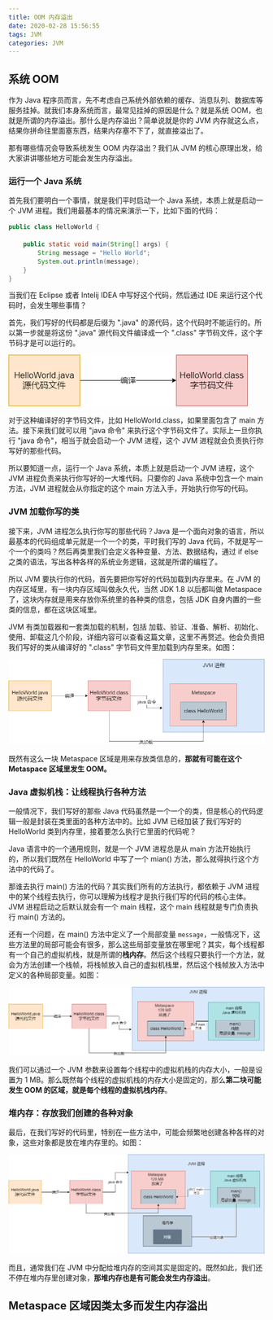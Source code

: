 ```yaml
---
title: OOM 内存溢出
date: 2020-02-28 15:56:55
tags: JVM
categories: JVM
---
```


## 系统 OOM

作为 Java 程序员而言，先不考虑自己系统外部依赖的缓存、消息队列、数据库等服务挂掉。就我们本身系统而言，最常见挂掉的原因是什么？就是系统 OOM，也就是所谓的内存溢出。那什么是内存溢出？简单说就是你的 JVM 内存就这么点，结果你拼命往里面塞东西，结果内存塞不下了，就直接溢出了。



那有哪些情况会导致系统发生 OOM 内存溢出？我们从 JVM 的核心原理出发，给大家讲讲哪些地方可能会发生内存溢出。



### 运行一个 Java 系统

首先我们要明白一个事情，就是我们平时启动一个 Java 系统，本质上就是启动一个 JVM 进程。我们用最基本的情况来演示一下，比如下面的代码：

```java
public class HelloWorld {
	
	public static void main(String[] args) {
		String message = "Hello World";
		System.out.println(message);
	}
}
```



当我们在 Eclipse 或者 Intelij IDEA 中写好这个代码，然后通过 IDE 来运行这个代码时，会发生哪些事情？



首先，我们写好的代码都是后缀为 ".java" 的源代码，这个代码时不能运行的。所以第一步就是将这份 ".java" 源代码文件编译成一个 ".class" 字节码文件，这个字节码才是可以运行的。

![源代码编译](OOM-内存溢出/源代码编译.png)



对于这种编译好的字节码文件，比如 HelloWorld.class，如果里面包含了 main 方法。接下来我们就可以用 "java 命令" 来执行这个字节码文件了。实际上一旦你执行 "java 命令"，相当于就会启动一个 JVM 进程，这个 JVM 进程就会负责执行你写好的那些代码。



所以要知道一点，运行一个 Java 系统，本质上就是启动一个 JVM 进程，这个 JVM 进程负责来执行你写好的一大堆代码。只要你的 Java 系统中包含一个 main 方法，JVM 进程就会从你指定的这个 main 方法入手，开始执行你写的代码。



### JVM 加载你写的类

接下来，JVM 进程怎么执行你写的那些代码？Java 是一个面向对象的语言，所以最基本的代码组成单元就是一个一个的类，平时我们写的 Java 代码，不就是写一个一个的类吗？然后再类里我们会定义各种变量、方法、数据结构，通过 if else 之类的语法，写出各种各样的系统业务逻辑，这就是所谓的编程了。



所以 JVM 要执行你的代码，首先要把你写好的代码加载到内存里来。在 JVM 的内存区域里，有一块内存区域叫做永久代，当然 JDK 1.8 以后都叫做 Metaspace 了，这块内存就是用来存放你系统里的各种类的信息，包括 JDK 自身内置的一些类的信息，都在这块区域里。



JVM 有类加载器和一套类加载的机制，包括 加载、验证、准备、解析、初始化、使用、卸载这几个阶段，详细内容可以查看这篇文章，这里不再赘述。他会负责把我们写好的类从编译好的 ".class" 字节码文件里加载到内存里来。如图：

![类加载](OOM-内存溢出/类加载.png)



既然有这么一块 Metaspace 区域是用来存放类信息的，**那就有可能在这个 Metaspace 区域里发生 OOM。**



### Java 虚拟机栈：让线程执行各种方法

一般情况下，我们写好的那些 Java 代码虽然是一个一个的类，但是核心的代码逻辑一般是封装在类里面的各种方法中的。比如 JVM 已经加装了我们写好的 HelloWorld 类到内存里，接着要怎么执行它里面的代码呢？



Java 语言中的一个通用规则，就是一个 JVM 进程总是从 main 方法开始执行的，所以我们既然在 HelloWorld 中写了一个 mian() 方法，那么就得执行这个方法中的代码了。



那谁去执行 main() 方法的代码？其实我们所有的方法执行，都依赖于 JVM 进程中的某个线程去执行，你可以理解为线程才是执行我们写的代码的核心主体。JVM 进程启动之后默认就会有一个 main 线程，这个 main 线程就是专门负责执行 main() 方法的。



还有一个问题，在 main() 方法中定义了一个局部变量 `message`，一般情况下，这些方法里的局部可能会有很多，那么这些局部变量放在哪里呢？其实，每个线程都有一个自己的虚拟机栈，就是所谓的**栈内存**。然后这个线程只要执行一个方法，就会为方法创建一个栈帧，将栈帧放入自己的虚拟机栈里，然后这个栈帧放入方法中定义的各种局部变量。如图：

![虚拟机栈](OOM-内存溢出/虚拟机栈.png)



我们可以通过一个 JVM 参数来设置每个线程中的虚拟机栈的内存大小，一般是设置为 1 MB。那么既然每个线程的虚拟机栈的内存大小是固定的，那么**第二块可能发生 OOM 的区域，就是每个线程的虚拟机栈内存**。



### 堆内存：存放我们创建的各种对象

最后，在我们写好的代码里，特别在一些方法中，可能会频繁地创建各种各样的对象，这些对象都是放在堆内存里的。如图：

![堆内存](OOM-内存溢出/堆内存.png)



而且，通常我们在 JVM 中分配给堆内存的空间其实是固定的。既然如此，我们还不停在堆内存里创建对象，**那堆内存也是有可能会发生内存溢出**。



## Metaspace 区域因类太多而发生内存溢出

